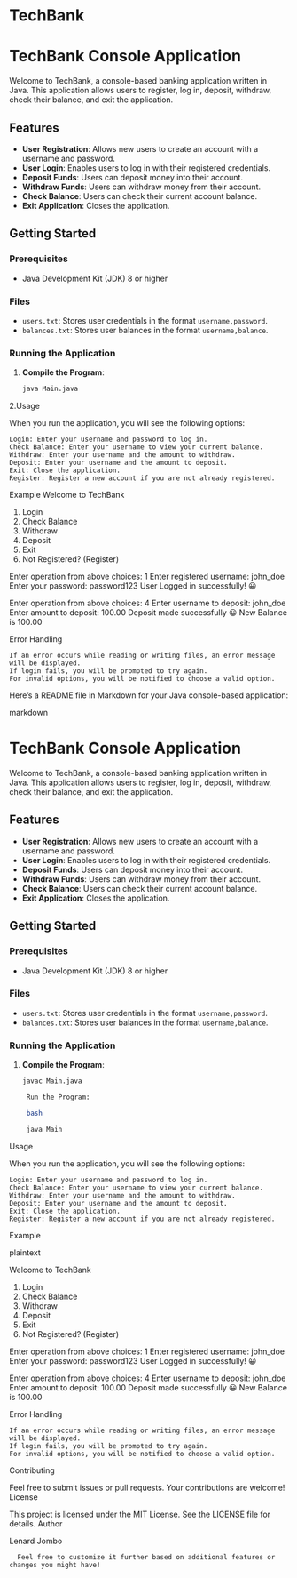 # TechBank
# TechBank Console Application

Welcome to TechBank, a console-based banking application written in Java. This application allows users to register, log in, deposit, withdraw, check their balance, and exit the application.

## Features

- **User Registration**: Allows new users to create an account with a username and password.
- **User Login**: Enables users to log in with their registered credentials.
- **Deposit Funds**: Users can deposit money into their account.
- **Withdraw Funds**: Users can withdraw money from their account.
- **Check Balance**: Users can check their current account balance.
- **Exit Application**: Closes the application.

## Getting Started

### Prerequisites

- Java Development Kit (JDK) 8 or higher

### Files

- `users.txt`: Stores user credentials in the format `username,password`.
- `balances.txt`: Stores user balances in the format `username,balance`.

### Running the Application

1. **Compile the Program**:
   ```bash
   java Main.java

2.Usage

When you run the application, you will see the following options:

    Login: Enter your username and password to log in.
    Check Balance: Enter your username to view your current balance.
    Withdraw: Enter your username and the amount to withdraw.
    Deposit: Enter your username and the amount to deposit.
    Exit: Close the application.
    Register: Register a new account if you are not already registered.

Example
Welcome to TechBank
1. Login
2. Check Balance
3. Withdraw
4. Deposit
5. Exit
6. Not Registered? (Register)

Enter operation from above choices: 1
Enter registered username: john_doe
Enter your password: password123
User Logged in successfully! 😀

Enter operation from above choices: 4
Enter username to deposit: john_doe
Enter amount to deposit: 100.00
Deposit made successfully 😀
New Balance is 100.00

Error Handling

    If an error occurs while reading or writing files, an error message will be displayed.
    If login fails, you will be prompted to try again.
    For invalid options, you will be notified to choose a valid option.

Here’s a README file in Markdown for your Java console-based application:

markdown

# TechBank Console Application

Welcome to TechBank, a console-based banking application written in Java. This application allows users to register, log in, deposit, withdraw, check their balance, and exit the application.

## Features

- **User Registration**: Allows new users to create an account with a username and password.
- **User Login**: Enables users to log in with their registered credentials.
- **Deposit Funds**: Users can deposit money into their account.
- **Withdraw Funds**: Users can withdraw money from their account.
- **Check Balance**: Users can check their current account balance.
- **Exit Application**: Closes the application.

## Getting Started

### Prerequisites

- Java Development Kit (JDK) 8 or higher

### Files

- `users.txt`: Stores user credentials in the format `username,password`.
- `balances.txt`: Stores user balances in the format `username,balance`.

### Running the Application

1. **Compile the Program**:
   ```bash
   javac Main.java

    Run the Program:

    bash

    java Main

Usage

When you run the application, you will see the following options:

    Login: Enter your username and password to log in.
    Check Balance: Enter your username to view your current balance.
    Withdraw: Enter your username and the amount to withdraw.
    Deposit: Enter your username and the amount to deposit.
    Exit: Close the application.
    Register: Register a new account if you are not already registered.

Example

plaintext

Welcome to TechBank
1. Login
2. Check Balance
3. Withdraw
4. Deposit
5. Exit
6. Not Registered? (Register)

Enter operation from above choices: 1
Enter registered username: john_doe
Enter your password: password123
User Logged in successfully! 😀

Enter operation from above choices: 4
Enter username to deposit: john_doe
Enter amount to deposit: 100.00
Deposit made successfully 😀
New Balance is 100.00

Error Handling

    If an error occurs while reading or writing files, an error message will be displayed.
    If login fails, you will be prompted to try again.
    For invalid options, you will be notified to choose a valid option.

Contributing

Feel free to submit issues or pull requests. Your contributions are welcome!
License

This project is licensed under the MIT License. See the LICENSE file for details.
Author

Lenard Jombo

      Feel free to customize it further based on additional features or changes you might have!

